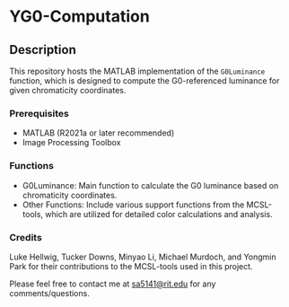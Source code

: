 # YG0-Computation

## Description
This repository hosts the MATLAB implementation of the `G0Luminance` function, which is designed to compute the G0-referenced luminance for given chromaticity coordinates.

### Prerequisites
- MATLAB (R2021a or later recommended)
- Image Processing Toolbox

### Functions
- G0Luminance: Main function to calculate the G0 luminance based on chromaticity coordinates.
- Other Functions: Include various support functions from the MCSL-tools, which are utilized for detailed color calculations and analysis.

### Credits
Luke Hellwig, Tucker Downs, Minyao Li, Michael Murdoch, and Yongmin Park for their contributions to the MCSL-tools used in this project.

Please feel free to contact me at sa5141@rit.edu for any comments/questions.
